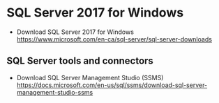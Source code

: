 # SQL Server 2017 for Windows

- Download SQL Server 2017 for Windows   
https://www.microsoft.com/en-ca/sql-server/sql-server-downloads

## SQL Server tools and connectors
- Download SQL Server Management Studio (SSMS)   
https://docs.microsoft.com/en-us/sql/ssms/download-sql-server-management-studio-ssms
